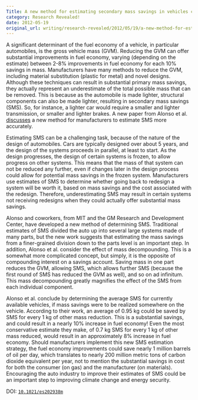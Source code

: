 ```yaml
---
Title: A new method for estimating secondary mass savings in vehicles could offer improved fuel economy
category: Research Revealed!
date: 2012-05-19
original_url: writing/research-revealed/2012/05/19/a-new-method-for-estimating-secondary-mass-savings-in-vehicles-could-offer-improved-fuel-economy/index.html
---
```


A significant determinant of the fuel economy of a vehicle, in particular
automobiles, is the gross vehicle mass (GVM). Reducing the GVM can offer
substantial improvements in fuel economy, varying (depending on the estimate)
between 2-8% improvements in fuel economy for each 10% savings in mass.
Manufacturers have many methods to reduce the GVM, including material
substitution (plastic for metal) and novel designs. Although these techniques
can result in substantial primary mass savings, they actually represent an
underestimate of the total possible mass that can be removed. This is because as
the automobile is made lighter, structural components can also be made lighter,
resulting in secondary mass savings (SMS). So, for instance, a lighter car would
require a smaller and lighter transmission, or smaller and lighter brakes. A new
paper from Alonso et al. [discusses](https://doi.org/10.1021/es202938m) a new
method for manufacturers to estimate SMS more accurately.
<!--more-->

Estimating SMS can be a challenging task, because of the nature of the design of
automobiles. Cars are typically designed over about 5 years, and the design of
the systems proceeds in parallel, at least to start. As the design progresses,
the design of certain systems is frozen, to allow progress on other systems.
This means that the mass of that system can not be reduced any further, even if
changes later in the design process could allow for potential mass savings in
the frozen system. Manufacturers use estimates of SMS to determine whether going
back to redesign a system will be worth it, based on mass savings and the cost
associated with the redesign. Therefore, underestimating SMS may result in
certain systems not receiving redesigns when they could actually offer
substantial mass savings.

Alonso and coworkers, from MIT and the GM Research and Development Center, have
developed a new method of determining SMS. Traditional estimates of SMS divided
the auto up into several large systems made of many parts, but the new work
suggests that estimating the mass savings from a finer-grained division down to
the parts level is an important step. In addition, Alonso et al. consider the
effect of mass decompounding. This is a somewhat more complicated concept, but
simply, it is the opposite of compounding interest on a savings account. Saving
mass in one part reduces the GVM, allowing SMS, which allows further SMS
(because the first round of SMS has reduced the GVM as well), and so on ad
infinitum. This mass decompounding greatly magnifies the effect of the SMS from
each individual component.

Alonso et al. conclude by determining the average SMS for currently available
vehicles, if mass savings were to be realized somewhere on the vehicle.
According to their work, an average of 0.95 kg could be saved by SMS for every 1
kg of other mass reduction. This is a substantial savings, and could result in a
nearly 10% increase in fuel economy! Even the most conservative estimate they
make, of 0.7 kg SMS for every 1 kg of other mass reduced, would result in an
approximately 8% increase in fuel economy. Should manufacturers implement this
new SMS estimation strategy, the fuel economy improvements could save nearly 1
million barrels of oil per day, which translates to nearly 200 million metric
tons of carbon dioxide equivalent per year, not to mention the substantial
savings in cost for both the consumer (on gas) and the manufacturer (on
materials). Encouraging the auto industry to improve their estimates of SMS
could be an important step to improving climate change and energy security.

DOI: [`10.1021/es202938m`](https://doi.org/10.1021/es202938m)
